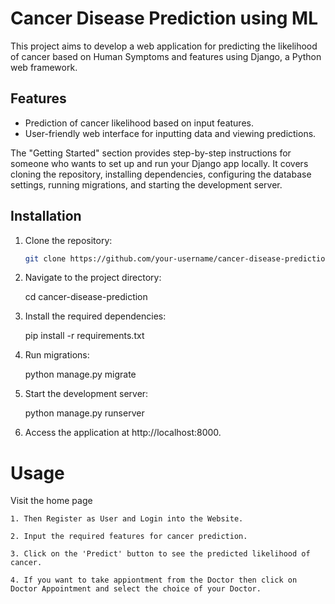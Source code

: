 #  Cancer Disease Prediction using ML

This project aims to develop a web application for predicting the likelihood of cancer based on Human Symptoms and features using Django, a Python web framework.

## Features

- Prediction of cancer likelihood based on input features.
- User-friendly web interface for inputting data and viewing predictions.

The "Getting Started" section provides step-by-step instructions for someone who wants to set up and run your Django app locally. It covers cloning the repository, installing dependencies, configuring the database settings, running migrations, and starting the development server.

## Installation

1. Clone the repository:
   
   ```bash
   git clone https://github.com/your-username/cancer-disease-prediction.git

3. Navigate to the project directory:
   
   cd cancer-disease-prediction

5. Install the required dependencies:
   
   pip install -r requirements.txt
   
7. Run migrations:
   
   python manage.py migrate
   
9. Start the development server:
    
   python manage.py runserver
   
11. Access the application at http://localhost:8000.

# Usage
Visit the home page 

    1. Then Register as User and Login into the Website.
    
    2. Input the required features for cancer prediction.
    
    3. Click on the 'Predict' button to see the predicted likelihood of cancer.
    
    4. If you want to take appiontment from the Doctor then click on Doctor Appointment and select the choice of your Doctor.
    

